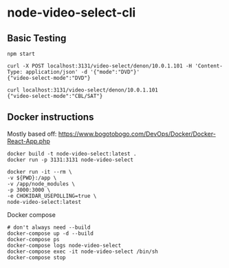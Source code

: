 # node-video-select-cli

## Basic Testing

```
npm start

curl -X POST localhost:3131/video-select/denon/10.0.1.101 -H 'Content-Type: application/json' -d '{"mode":"DVD"}'
{"video-select-mode":"DVD"}

curl localhost:3131/video-select/denon/10.0.1.101
{"video-select-mode":"CBL/SAT"}
```

## Docker instructions

Mostly based off:
https://www.bogotobogo.com/DevOps/Docker/Docker-React-App.php


```
docker build -t node-video-select:latest .
docker run -p 3131:3131 node-video-select

docker run -it --rm \
-v ${PWD}:/app \
-v /app/node_modules \
-p 3000:3000 \
-e CHOKIDAR_USEPOLLING=true \
node-video-select:latest 
```

Docker compose

```
# don't always need --build
docker-compose up -d --build
docker-compose ps
docker-compose logs node-video-select
docker-compose exec -it node-video-select /bin/sh
docker-compose stop
```
